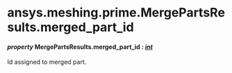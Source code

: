 # ansys.meshing.prime.MergePartsResults.merged_part_id



#### *property* MergePartsResults.merged_part_id *: [int](https://docs.python.org/3.11/library/functions.html#int)*

Id assigned to merged part.

<!-- !! processed by numpydoc !! -->
